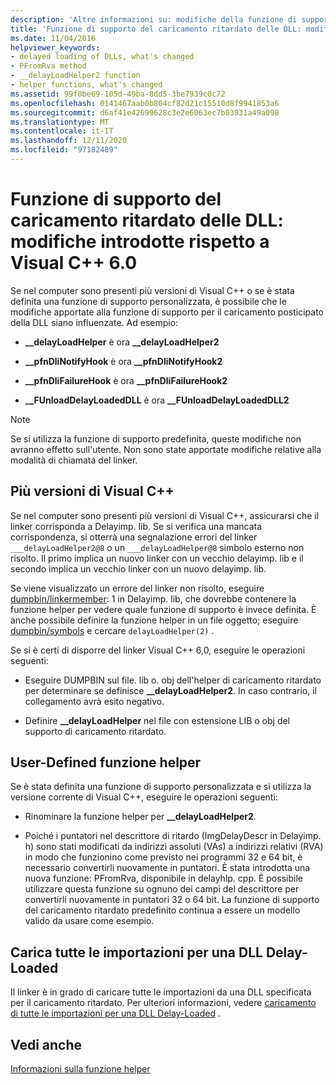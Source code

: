 ```yaml
---
description: 'Altre informazioni su: modifiche della funzione di supporto per il caricamento ritardato della DLL dal Visual C++ 6,0'
title: 'Funzione di supporto del caricamento ritardato delle DLL: modifiche introdotte rispetto a Visual C++ 6.0'
ms.date: 11/04/2016
helpviewer_keywords:
- delayed loading of DLLs, what's changed
- PFromRva method
- __delayLoadHelper2 function
- helper functions, what's changed
ms.assetid: 99f0be69-105d-49ba-8dd5-3be7939c0c72
ms.openlocfilehash: 0141467aab0b804cf82d21c15510d8f9941853a6
ms.sourcegitcommit: d6af41e42699628c3e2e6063ec7b03931a49a098
ms.translationtype: MT
ms.contentlocale: it-IT
ms.lasthandoff: 12/11/2020
ms.locfileid: "97182489"
---
```

# <a name="changes-in-the-dll-delayed-loading-helper-function-since-visual-c-60"></a>Funzione di supporto del caricamento ritardato delle DLL: modifiche introdotte rispetto a Visual C++ 6.0

Se nel computer sono presenti più versioni di Visual C++ o se è stata definita una funzione di supporto personalizzata, è possibile che le modifiche apportate alla funzione di supporto per il caricamento posticipato della DLL siano influenzate. Ad esempio:

- **__delayLoadHelper** è ora **__delayLoadHelper2**

- **__pfnDliNotifyHook** è ora **__pfnDliNotifyHook2**

- **__pfnDliFailureHook** è ora **__pfnDliFailureHook2**

- **__FUnloadDelayLoadedDLL** è ora **__FUnloadDelayLoadedDLL2**

> [!NOTE]
> Se si utilizza la funzione di supporto predefinita, queste modifiche non avranno effetto sull'utente. Non sono state apportate modifiche relative alla modalità di chiamata del linker.

## <a name="multiple-versions-of-visual-c"></a>Più versioni di Visual C++

Se nel computer sono presenti più versioni di Visual C++, assicurarsi che il linker corrisponda a Delayimp. lib. Se si verifica una mancata corrispondenza, si otterrà una segnalazione errori del linker `___delayLoadHelper2@8` o un `___delayLoadHelper@8` simbolo esterno non risolto. Il primo implica un nuovo linker con un vecchio delayimp. lib e il secondo implica un vecchio linker con un nuovo delayimp. lib.

Se viene visualizzato un errore del linker non risolto, eseguire [dumpbin/linkermember](linkermember.md): 1 in Delayimp. lib, che dovrebbe contenere la funzione helper per vedere quale funzione di supporto è invece definita. È anche possibile definire la funzione helper in un file oggetto; eseguire [dumpbin/symbols](symbols.md) e cercare `delayLoadHelper(2)` .

Se si è certi di disporre del linker Visual C++ 6,0, eseguire le operazioni seguenti:

- Eseguire DUMPBIN sul file. lib o. obj dell'helper di caricamento ritardato per determinare se definisce **__delayLoadHelper2**. In caso contrario, il collegamento avrà esito negativo.

- Definire **__delayLoadHelper** nel file con estensione LIB o obj del supporto di caricamento ritardato.

## <a name="user-defined-helper-function"></a>User-Defined funzione helper

Se è stata definita una funzione di supporto personalizzata e si utilizza la versione corrente di Visual C++, eseguire le operazioni seguenti:

- Rinominare la funzione helper per **__delayLoadHelper2**.

- Poiché i puntatori nel descrittore di ritardo (ImgDelayDescr in Delayimp. h) sono stati modificati da indirizzi assoluti (VAs) a indirizzi relativi (RVA) in modo che funzionino come previsto nei programmi 32 e 64 bit, è necessario convertirli nuovamente in puntatori. È stata introdotta una nuova funzione: PFromRva, disponibile in delayhlp. cpp. È possibile utilizzare questa funzione su ognuno dei campi del descrittore per convertirli nuovamente in puntatori 32 o 64 bit. La funzione di supporto del caricamento ritardato predefinito continua a essere un modello valido da usare come esempio.

## <a name="load-all-imports-for-a-delay-loaded-dll"></a>Carica tutte le importazioni per una DLL Delay-Loaded

Il linker è in grado di caricare tutte le importazioni da una DLL specificata per il caricamento ritardato. Per ulteriori informazioni, vedere [caricamento di tutte le importazioni per una DLL Delay-Loaded](loading-all-imports-for-a-delay-loaded-dll.md) .

## <a name="see-also"></a>Vedi anche

[Informazioni sulla funzione helper](understanding-the-helper-function.md)
